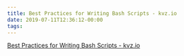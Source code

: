 ```yaml
---
title: Best Practices for Writing Bash Scripts - kvz.io
date: 2019-07-11T12:36:12-00:00
tags:
---
```


[Best Practices for Writing Bash Scripts - kvz.io](https://kvz.io/blog/2013/11/21/bash-best-practices/)
